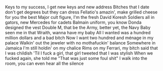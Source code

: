 Keys to my success, I get new keys and new address
Bitches that I date don't get degrees but they can dress
Fellatio's amazin', make grilled cheese for you the best
Major cult figure, I'm the fresh David Koresh
Soldiers all in gators, new Mercedes for cadets
Balmain uniform, you know Donda designed the vest
Double M, that be the Army, better yet, the Navy
Baby seen me in that Wraith, wanna have my baby
All I wanted was a hundred million dollars and a bad bitch
Now I want two hundred and ménage in my palace
Walkin' out the jeweler with no mothafuckin' balance
Somewhere in Jamaica I'm still holdin' on my chalice
Rims on my Ferrari, my bitch said that I was childish
'Til I fuck a girl, that girl tweeted that I was stylish
When we fucked again, she told me "That was just some foul shit"
I walk into the room, you can even hear all the silence

